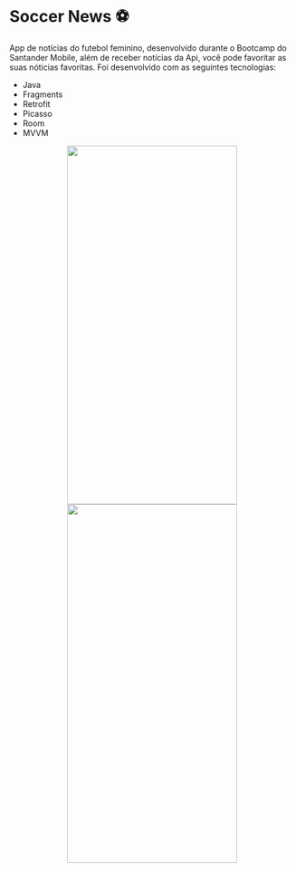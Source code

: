 # Soccer News :soccer:
App de notícias do futebol feminino, desenvolvido durante o Bootcamp do Santander Mobile, além de receber notícias da Api, você pode favoritar as suas nóticias favoritas. Foi desenvolvido com as seguintes tecnologias: 

- Java
- Fragments
- Retrofit
- Picasso
- Room
- MVVM

<p align="center">
  <img width="300" height="633" src="https://user-images.githubusercontent.com/86168060/175445800-892382e7-b0e4-40f7-9a3b-ae29f02860b3.png">
   <img width="300" height="633" src="https://user-images.githubusercontent.com/86168060/175445795-fa93a4c1-67ad-4bd5-ae15-4f79c6f6e181.png">
</p>

